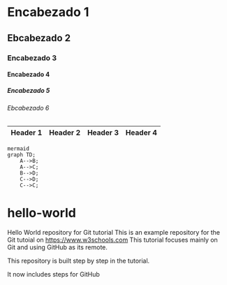 # Encabezado 1
## Ebcabezado 2
### Encabezado 3
#### Encabezado 4
##### Encabezado 5
###### Ebcabezado 6

|Header 1|Header 2|Header 3|Header 4|
|--|--|--|--|



```
mermaid
graph TD;
    A-->B;
    A-->C;
    B-->D;
    C-->D;
    C-->C;
```

# hello-world
Hello World repository for Git tutorial
This is an example repository for the Git tutoial on https://www.w3schools.com
This tutorial focuses mainly on Git and using GitHub as its remote.

This repository is built step by step in the tutorial. 

It now includes steps for GitHub
